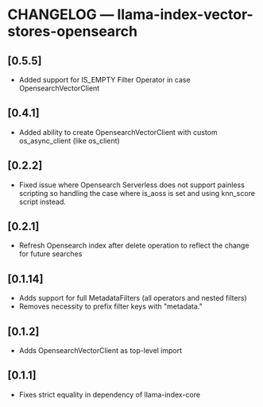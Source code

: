 # CHANGELOG — llama-index-vector-stores-opensearch

## [0.5.5]

- Added support for IS_EMPTY Filter Operator in case OpensearchVectorClient

## [0.4.1]

- Added ability to create OpensearchVectorClient with custom os_async_client (like os_client)

## [0.2.2]

- Fixed issue where Opensearch Serverless does not support painless scripting so handling the case where is_aoss is set and using knn_score script instead.

## [0.2.1]

- Refresh Opensearch index after delete operation to reflect the change for future searches

## [0.1.14]

- Adds support for full MetadataFilters (all operators and nested filters)
- Removes necessity to prefix filter keys with "metadata."

## [0.1.2]

- Adds OpensearchVectorClient as top-level import

## [0.1.1]

- Fixes strict equality in dependency of llama-index-core
